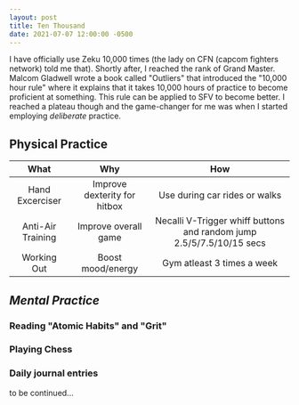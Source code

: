 ```yaml
---
layout: post
title: Ten Thousand
date: 2021-07-07 12:00:00 -0500
---
```


I have officially use Zeku 10,000 times (the lady on CFN (capcom fighters network) told me that). Shortly after, I reached the rank of Grand Master. Malcom Gladwell wrote a book called "Outliers" that introduced the "10,000 hour rule" where it explains that it takes 10,000 hours of practice to become proficient at something. This rule can be applied to SFV to become better. I reached a plateau though and the game-changer for me was when I started employing _deliberate_ practice.



## **Physical Practice**

| What  | Why  | How  |
|:---:|:---:|:---:|
| Hand Excerciser | Improve dexterity for hitbox  | Use during car rides or walks  |
| Anti-Air Training | Improve overall game | Necalli V-Trigger whiff buttons and random jump 2.5/5/7.5/10/15 secs  |
| Working Out | Boost mood/energy | Gym atleast 3 times a week |

## *Mental Practice*

### Reading "Atomic Habits" and "Grit"
### Playing Chess
### Daily journal entries

to be continued...
